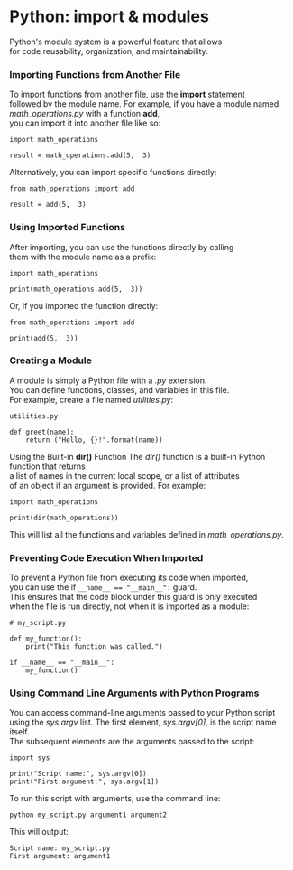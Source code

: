 # Python: import & modules

Python's module system is a powerful feature that allows\
for code reusability, organization, and maintainability.

### Importing Functions from Another File

To import functions from another file, use the **import** statement\
followed by the module name. For example, if you have a module named\
*math_operations.py* with a function **add**,\
you can import it into another file like so:
```
import math_operations

result = math_operations.add(5,  3)
```

Alternatively, you can import specific functions directly:
```
from math_operations import add

result = add(5,  3)
```

### Using Imported Functions

After importing, you can use the functions directly by calling\
them with the module name as a prefix:
```
import math_operations

print(math_operations.add(5,  3))
```
Or, if you imported the function directly:
```
from math_operations import add

print(add(5,  3))
```

### Creating a Module

A module is simply a Python file with a *.py* extension.\
You can define functions, classes, and variables in this file.\
For example, create a file named *utilities.py*:
```
utilities.py

def greet(name):
    return ("Hello, {}!".format(name))
```  

Using the Built-in **dir()** Function
The *dir()* function is a built-in Python function that returns\
a list of names in the current local scope, or a list of attributes\
of an object if an argument is provided. For example:
```
import math_operations

print(dir(math_operations))
```
This will list all the functions and variables defined in *math_operations.py*.

### Preventing Code Execution When Imported

To prevent a Python file from executing its code when imported,\
you can use the if ```__name__ == "__main__":``` guard.\
This ensures that the code block under this guard is only executed\
when the file is run directly, not when it is imported as a module:
```
# my_script.py

def my_function():
    print("This function was called.")

if __name__ == "__main__":
    my_function()
```

### Using Command Line Arguments with Python Programs

You can access command-line arguments passed to your Python script\
using the *sys.argv* list. The first element, *sys.argv[0]*, is the script name itself.\
The subsequent elements are the arguments passed to the script:
```
import sys

print("Script name:", sys.argv[0])
print("First argument:", sys.argv[1])
```
To run this script with arguments, use the command line:
```
python my_script.py argument1 argument2
```
This will output:
```
Script name: my_script.py
First argument: argument1
```
